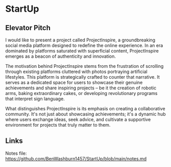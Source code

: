 # StartUp

## Elevator Pitch
I would like to present a project called ProjectInspire, a groundbreaking social media platform designed to redefine the online experience. In an era dominated by platforms saturated with superficial content, ProjectInspire emerges as a beacon of authenticity and innovation.

The motivation behind ProjectInspire stems from the frustration of scrolling through existing platforms cluttered with photos portraying artificial lifestyles. This platform is strategically crafted to counter that narrative. It serves as a dedicated space for users to showcase their genuine achievements and share inspiring projects – be it the creation of robotic arms, baking extraordinary cakes, or developing revolutionary programs that interpret sign language.

What distinguishes ProjectInspire is its emphasis on creating a collaborative community. It's not just about showcasing achievements; it's a dynamic hub where users exchange ideas, seek advice, and cultivate a supportive environment for projects that truly matter to them.

## Links
Notes file: https://github.com/BenWashburn1457/StartUp/blob/main/notes.md
